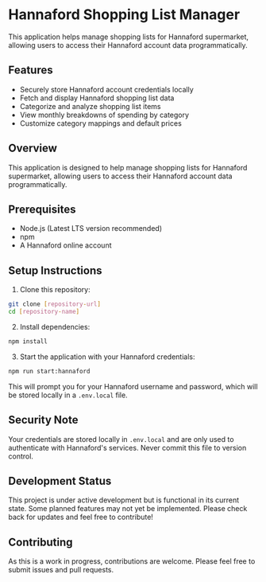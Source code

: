 # Hannaford Shopping List Manager

This application helps manage shopping lists for Hannaford supermarket, allowing users to access their Hannaford account data programmatically.

## Features

- Securely store Hannaford account credentials locally
- Fetch and display Hannaford shopping list data
- Categorize and analyze shopping list items
- View monthly breakdowns of spending by category
- Customize category mappings and default prices

## Overview
This application is designed to help manage shopping lists for Hannaford supermarket, allowing users to access their Hannaford account data programmatically.

## Prerequisites
- Node.js (Latest LTS version recommended)
- npm
- A Hannaford online account

## Setup Instructions

1. Clone this repository:
```bash
git clone [repository-url]
cd [repository-name]
```

2. Install dependencies:
```bash
npm install
```

3. Start the application with your Hannaford credentials:
```bash
npm run start:hannaford
```
This will prompt you for your Hannaford username and password, which will be stored locally in a `.env.local` file.

## Security Note
Your credentials are stored locally in `.env.local` and are only used to authenticate with Hannaford's services. Never commit this file to version control.

## Development Status
This project is under active development but is functional in its current state. Some planned features may not yet be implemented. Please check back for updates and feel free to contribute!

## Contributing
As this is a work in progress, contributions are welcome. Please feel free to submit issues and pull requests.
